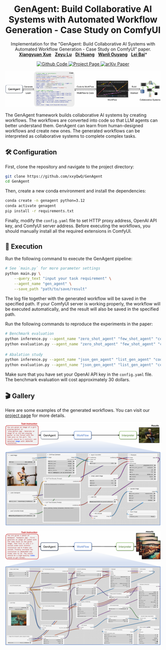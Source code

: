 <h1 align="center">
GenAgent: Build Collaborative AI Systems with Automated Workflow Generation - Case Study on ComfyUI
</h1>
<p align="center">
    Implementation for the "GenAgent: Build Collaborative AI Systems with Automated Workflow Generation - Case Study on ComfyUI" paper.
    <br />
    <a href="https://github.com/xxyqwq/"><strong>Xiangyuan Xue</strong></a>
    &nbsp;
    <a href="https://github.com/whlzy/"><strong>Zeyu Lu</strong></a>
    &nbsp;
    <a href="https://dihuang.me/"><strong>Di Huang</strong></a>
    &nbsp;
    <a href="https://wlouyang.github.io/"><strong>Wanli Ouyang</strong></a>
    &nbsp;
    <a href="http://leibai.site/"><strong>Lei Bai</strong></a>*
    <br />
</p>
<p align="center">
    <a href="https://github.com/xxyQwQ/GenAgent"> <img alt="Github Code" src="https://img.shields.io/badge/Github-Code-blue?logo=github&logoColor=blue"> </a>
    <a href="https://xxyqwq.github.io/GenAgent"> <img alt="Project Page" src="https://img.shields.io/badge/Project-Page-green?logo=googlenews&logoColor=green"> </a>
    <a href=""> <img alt="arXiv Paper" src="https://img.shields.io/badge/arXiv-Paper-red?style=flat&logo=googlescholar&logoColor=red"> </a>
</p>

![Teaser](assets/image/teaser.png)

The GenAgent framework builds collaborative AI systems by creating workflows. The workflows are converted into code so that LLM agents can better understand them. GenAgent can learn from human-designed workflows and create new ones. The generated workflows can be interpreted as collaborative systems to complete complex tasks.

## 🛠️ Configuration

First, clone the repository and navigate to the project directory:

```bash
git clone https://github.com/xxyQwQ/GenAgent
cd GenAgent
```

Then, create a new conda environment and install the dependencies:

```bash
conda create -n genagent python=3.12
conda activate genagent
pip install -r requirements.txt
```

Finally, modify the `config.yaml` file to set HTTP proxy address, OpenAI API key, and ComfyUI server address. Before executing the workflows, you should manually install all the required extensions in ComfyUI.

## 🚀 Execution

Run the following command to execute the GenAgent pipeline:

```bash
# See `main.py` for more parameter settings
python main.py \
    --query_text "input your task requirement" \
    --agent_name "gen_agent" \
    --save_path "path/to/save/result"
```

The log file together with the generated workflow will be saved in the specified path. If your ComfyUI server is working properly, the workflow will be executed automatically, and the result will also be saved in the specified path.

Run the following commands to reproduce the experiments in the paper:

```bash
# Benchmark evaluation
python inference.py --agent_name "zero_shot_agent" "few_shot_agent" "cot_agent" "rag_agent" "gen_agent"
python evaluation.py --agent_name "zero_shot_agent" "few_shot_agent" "cot_agent" "rag_agent" "gen_agent"

# Abalation study
python inference.py --agent_name "json_gen_agent" "list_gen_agent" "code_gen_agent" --num_fixes 0
python evaluation.py --agent_name "json_gen_agent" "list_gen_agent" "code_gen_agent"
```

Make sure that you have set your OpenAI API key in the `config.yaml` file. The benchmark evaluation will cost approximately 30 dollars.

## 🎬 Gallery

Here are some examples of the generated workflows. You can visit our [project page](https://xxyqwq.github.io/GenAgent) for more details.

![Example_1](assets/image/example_1_overview.png)

![Example_2](assets/image/example_2_overview.png)
